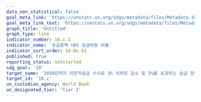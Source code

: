 ```yaml
---
data_non_statistical: false
goal_meta_link: 'https://unstats.un.org/sdgs/metadata/files/Metadata-10-0c-01.pdf'
goal_meta_link_text: 'https://unstats.un.org/sdgs/metadata/files/Metadata-10-0c-01.pdf'
graph_title: 'Untitled'
graph_type: line
indicator_number: 10.c.1
indicator_name: '송금총액 대비 송금비용 비율'
indicator_sort_order: 10-0c-01
published: true
reporting_status: notstarted
sdg_goal: '10'
target_name: '2030년까지 이민자송금 수수료 3% 이하로 감소 및 5%를 초과하는 송금 장벽 제거'
target_id: '10.c'
un_custodian_agency: World Bank
un_designated_tier: 'Tier I'
---
```

